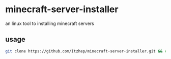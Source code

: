 # minecraft-server-installer
an linux tool to installing minecraft servers

## usage
```bash
git clone https://github.com/Itzhep/minecraft-server-installer.git && cd minecraft-server-installer && chmod +x installer.sh && ./installer.sh
```
